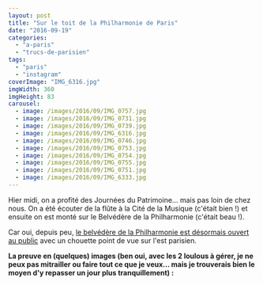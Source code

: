 ```yaml
---
layout: post
title: "Sur le toit de la Philharmonie de Paris"
date: "2016-09-19"
categories: 
  - "a-paris"
  - "trucs-de-parisien"
tags: 
  - "paris"
  - "instagram"
coverImage: "IMG_6316.jpg"
imgWidth: 360
imgHeight: 83
carousel: 
  - image: /images/2016/09/IMG_0757.jpg
  - image: /images/2016/09/IMG_0731.jpg
  - image: /images/2016/09/IMG_0739.jpg
  - image: /images/2016/09/IMG_6316.jpg
  - image: /images/2016/09/IMG_0746.jpg
  - image: /images/2016/09/IMG_0753.jpg
  - image: /images/2016/09/IMG_0754.jpg
  - image: /images/2016/09/IMG_0755.jpg
  - image: /images/2016/09/IMG_0751.jpg
  - image: /images/2016/09/IMG_6333.jpg
---
```


Hier midi, on a profité des Journées du Patrimoine... mais pas loin de chez nous. On a été écouter de la flûte à la Cité de la Musique (c'était bien !) et ensuite on est monté sur le Belvédère de la Philharmonie (c'était beau !).

Car oui, depuis peu, [le belvédère de la Philharmonie est désormais ouvert au public](http://philharmoniedeparis.fr/fr/ouverture-du-belvedere-de-la-philharmonie) avec un chouette point de vue sur l'est parisien.

**La preuve en (quelques) images (ben oui, avec les 2 loulous à gérer, je ne peux pas mitrailler ou faire tout ce que je veux... mais je trouverais bien le moyen d'y repasser un jour plus tranquillement) :**
